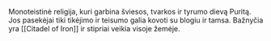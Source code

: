 Monoteistinė religija, kuri garbina šviesos, tvarkos ir tyrumo dievą Puritą. Jos pasekėjai tiki tikėjimo ir teisumo galia kovoti su blogiu ir tamsa. Bažnyčia yra [[Citadel of Iron]] ir stipriai veikia visoje žemėje.